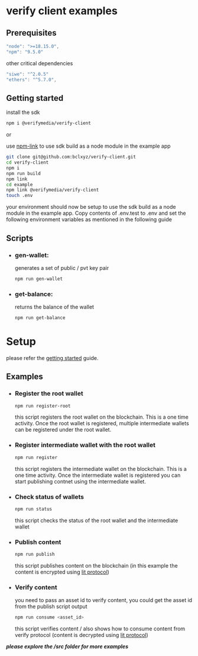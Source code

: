 # verify client examples

## Prerequisites

```javascript
"node": ">=18.15.0",
"npm": "9.5.0"
```

other critical dependencies

```javascript
"siwe": "^2.0.5"
"ethers": "^5.7.0",
```

## Getting started

install the sdk

```bash
npm i @verifymedia/verify-client
```

or

use [npm-link](#https://docs.npmjs.com/cli/v10/commands/npm-link) to use sdk build as a node module in the example app

```bash
git clone git@github.com:bclxyz/verify-client.git
cd verify-client
npm i
npm run build
npm link
cd example
npm link @verifymedia/verify-client
touch .env
```

your environment should now be setup to use the sdk build as a node module in the example app. Copy contents of .env.test to .env and set the following environment variables as mentioned in the following guide

## Scripts

- ### gen-wallet:

  generates a set of public / pvt key pair

  ```bash
  npm run gen-wallet
  ```

- ### get-balance:
  returns the balance of the wallet
  ```bash
  npm run get-balance
  ```

# Setup

please refer the [getting started](https://github.com/verify-media/verify-client/blob/public-release/GETTING_STARTED.md) guide.

## Examples

- ### Register the root wallet

  ```bash
  npm run register-root
  ```

  this script registers the root wallet on the blockchain. This is a one time activity. Once the root wallet is registered, multiple intermediate wallets can be registered under the root wallet.

- ### Register intermediate wallet with the root wallet

  ```bash
  npm run register
  ```

  this script registers the intermediate wallet on the blockchain. This is a one time activity. Once the intermediate wallet is registered you can start publishing contnet using the intermediate wallet.

- ### Check status of wallets

  ```bash
  npm run status
  ```

  this script checks the status of the root wallet and the intermediate wallet

- ### Publish content

  ```bash
  npm run publish
  ```

  this script publishes content on the blockchain (in this example the content is encrypted using [lit protocol](https://www.litprotocol.com/))

- ### Verify content

  you need to pass an asset id to verify content, you could get the asset id from the publish script output

  ```bash
  npm run consume <asset_id>
  ```

  this script verifies content / also shows how to consume content from verify protocol (content is decrypted using [lit protocol](https://www.litprotocol.com/))

**_please explore the /src folder for more examples_**
